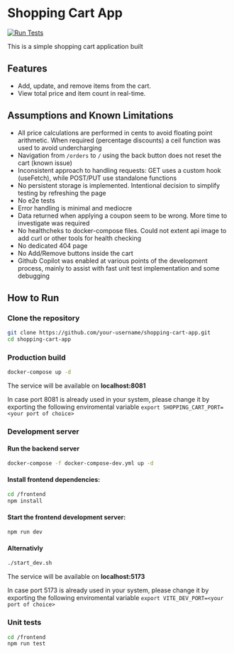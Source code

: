 # Shopping Cart App

[![Run Tests](https://github.com/AchilleasMich/shopping-cart-app/actions/workflows/test.yml/badge.svg)](https://github.com/AchilleasMich/shopping-cart-app/actions/workflows/test.yml)

This is a simple shopping cart application built

## Features

- Add, update, and remove items from the cart.
- View total price and item count in real-time.

## Assumptions and Known Limitations
- All price calculations are performed in cents to avoid floating point arithmetic. When required (percentage discounts) a ceil function was used to avoid undercharging
- Navigation from `/orders` to `/` using the back button does not reset the cart (known issue)
- Inconsistent approach to handling requests: GET uses a custom hook (useFetch), while POST/PUT use standalone functions
- No persistent storage is implemented. Intentional decision to simplify testing by refreshing the page
- No e2e tests
- Error handling is minimal and mediocre
- Data returned when applying a coupon seem to be wrong. More time to investigate was required
- No healthcheks to docker-compose files. Could not extent api image to add curl or other tools for health checking
- No dedicated 404 page
- No Add/Remove buttons inside the cart
- Github Copilot was enabled at various points of the development process, mainly to assist with fast unit test implementation and some debugging


## How to Run

### Clone the repository

```bash
git clone https://github.com/your-username/shopping-cart-app.git
cd shopping-cart-app
```


### Production build

```bash
docker-compose up -d
```

The service will be available on **localhost:8081**

In case port 8081 is already used in your system, please change it by exporting the following enviromental variable `export SHOPPING_CART_PORT=<your port of choice>`


### Development server

#### Run the backend server

```bash
docker-compose -f docker-compose-dev.yml up -d
```

#### Install frontend dependencies:

```bash
cd /frontend
npm install
```

#### Start the frontend development server:

```bash
npm run dev
```

#### Alternativly

```bash
./start_dev.sh
```

The service will be available on **localhost:5173**

In case port 5173 is already used in your system, please change it by exporting the following enviromental variable `export VITE_DEV_PORT=<your port of choice>`


### Unit tests
```bash
cd /frontend
npm run test
```
